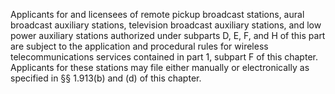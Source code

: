 Applicants for and licensees of remote pickup broadcast stations, aural broadcast auxiliary stations, television broadcast auxiliary stations, and low power auxiliary stations authorized under subparts D, E, F, and H of this part are subject to the application and procedural rules for wireless telecommunications services contained in part 1, subpart F of this chapter. Applicants for these stations may file either manually or electronically as specified in §§ 1.913(b) and (d) of this chapter.


